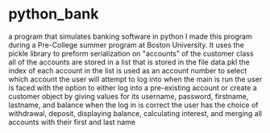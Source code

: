 # python_bank
a program that simulates banking software in python
I made this program during a Pre-College summer program at Boston University. It uses the pickle library to preform serialization on "accounts" of the customer class
all of the accounts are stored in a list that is stored in the file data.pkl
the index of each account in the list is used as an account number to select which account the user will attempt to log into
when the main is run the user is faced with the option to either log into a pre-existing account or create a customer object by giving values for its username, password, firstname, lastname, and balance
when the log in is correct the user has the choice of withdrawal, deposit, displaying balance, calculating interest, and merging all accounts with their first and last name
